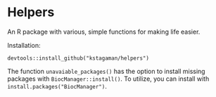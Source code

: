 # Helpers

An R package with various, simple functions for making life easier.

Installation:

```
devtools::install_github("kstagaman/helpers")
```

The function `unavaiable_packages()` has the option to install missing packages with `BiocManager::install()`. To utilize, you can install with `install.packages("BiocManager")`.

